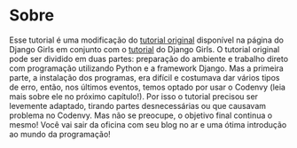 # Sobre

Esse tutorial é uma modificação do [tutorial original](https://tutorial.djangogirls.org/pt/) disponível na página do Django Girls em conjunto com o [tutorial](https://afropython.gitbook.io/tutorial/) do Django Girls. O tutorial original pode ser dividido em duas partes: preparação do ambiente e trabalho direto com programação utilizando Python e a framework Django. Mas a primeira parte, a instalação dos programas, era difícil e costumava dar vários tipos de erro, então, nos últimos eventos, temos optado por usar o Codenvy \(leia mais sobre ele no próximo capítulo!\). Por isso o tutorial precisou ser levemente adaptado, tirando partes desnecessárias ou que causavam problema no Codenvy. Mas não se preocupe, o objetivo final continua o mesmo! Você vai sair da oficina com seu blog no ar e uma ótima introdução ao mundo da programação!

